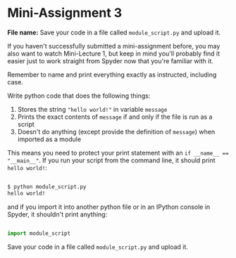 # Mini-Assignment 3

**File name:** Save your code in a file called `module_script.py` and upload it. 

If you haven't successfully submitted a mini-assignment before, you may also want to watch Mini-Lecture 1, but keep in mind you'll probably find it easier just to work straight from Spyder now that you're familiar with it.

Remember to name and print everything exactly as instructed, including case.

Write python code that does the following things:

1. Stores the string `"hello world!"` in variable `message`
2. Prints the exact contents of `message` if and only if the file is run as a script
3. Doesn't do anything (except provide the definition of `message`) when imported as a module

This means you need to protect your print statement with an `if __name__ == "__main__"`. If you run your script from the command line, it should print `hello world!`: 

```bash 

$ python module_script.py
hello world!
```

and if you import it into another python file or in an IPython console in Spyder, it shouldn't print anything:

```python 

import module_script
```

Save your code in a file called `module_script.py` and upload it. 